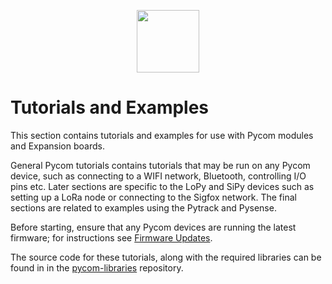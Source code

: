 <p align="center"><img src ="../../img/tutorialsIcon.png" width="100"></p>

# Tutorials and Examples

This section contains tutorials and examples for use with Pycom modules and Expansion boards.

General Pycom tutorials contains tutorials that may be run on any Pycom device, such as connecting to a WIFI network, Bluetooth, controlling I/O pins etc. Later sections are specific to the LoPy and SiPy devices such as setting up a LoRa node or connecting to the Sigfox network. The final sections are related to examples using the Pytrack and Pysense.

Before starting, ensure that any Pycom devices are running the latest firmware; for instructions see [Firmware Updates](/chapter/gettingstarted/installation/firmwaretool.md).

The source code for these tutorials, along with the required libraries can be found in in the [pycom-libraries](https://github.com/pycom/pycom-libraries) repository.
